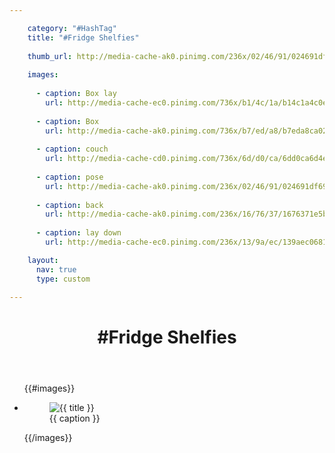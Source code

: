 ```yaml
---

    category: "#HashTag"
    title: "#Fridge Shelfies"
    
    thumb_url: http://media-cache-ak0.pinimg.com/236x/02/46/91/024691df69af6a545eb7d5060ac7e87c.jpg
  
    images:
  
      - caption: Box lay 
        url: http://media-cache-ec0.pinimg.com/736x/b1/4c/1a/b14c1a4c0e0d17924704cf933b6d6583.jpg
      
      - caption: Box
        url: http://media-cache-ak0.pinimg.com/736x/b7/ed/a8/b7eda8ca023e3a320e2d7d78883f3787.jpg
        
      - caption: couch 
        url: http://media-cache-cd0.pinimg.com/736x/6d/d0/ca/6dd0ca6d4e3d8af460d896433464a1ac.jpg
      
      - caption: pose 
        url: http://media-cache-ak0.pinimg.com/236x/02/46/91/024691df69af6a545eb7d5060ac7e87c.jpg
      
      - caption: back 
        url: http://media-cache-ak0.pinimg.com/236x/16/76/37/1676371e5b71317a7779782cc8ffa4a0.jpg
      
      - caption: lay down 
        url: http://media-cache-ec0.pinimg.com/236x/13/9a/ec/139aec0681356f3feac7cfb0e5b5f74b.jpg

    layout:
      nav: true
      type: custom

---
```

<header>
<h1 class="title">#Fridge Shelfies</h1>
</header>

<div class="content">
  <ul clas="polaroids">
  {{#images}}
    <li class="polaroid-wrap"><a class="">
      <figure class="polaroid">
        <img src="{{ url}}" alt=" {{ title }}" title=" {{ title }}">
        <figcaption>{{ caption }}</figcaption>
      </figure>
    </a>
  {{/images}}
  </ul>
</div>